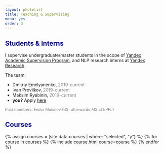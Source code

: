 ```yaml
---
layout: photolist
title: Teaching & Supervising
menu: yes
order: 3
---
```


## <span style="color:darkblue"> Students & Interns </span>
I supervise undergraduate/master students in the scope of
[Yandex Academic Supervision Program](https://yandex.ru/jobs/vacancies/research/scientific_leadership_prog/), 
and NLP research interns at [Yandex Research]({{site.yandex_research_main}}).

The team:
* Dmitriy Emelyanenko, <span style="color:gray">2019-current </span>
* Ivan Provilkov, <span style="color:gray">2019-current </span>
* Maksim Ryabinin, <span style="color:gray">2019-current </span>
* __you?__ Apply [here](https://yandex.com/jobs/vacancies/research/intern_researcher_eng)

<span style="color:gray;font-size:0.9em">Past members: Fedor Moiseev (BS; afterwards MS at EPFL)</span>

## <span style="color:darkblue"> Courses </span>
{% assign courses = (site.data.courses | where: "selected", "y") %}
{% for course in courses %}
{% include course.html course=course %}
{% endfor %}

